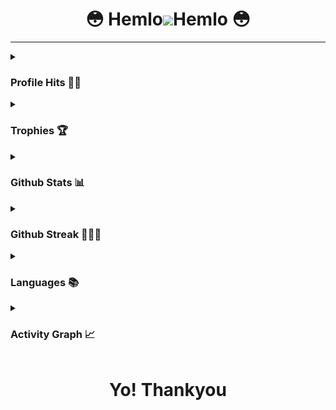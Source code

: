<h1 align="center">😳 Hemlo<img src="https://media.giphy.com/media/LOgudBrZBvt7zym6ag/giphy.gif">Hemlo 😳</h1>

---
<details><summary><h3>Profile Hits 🥷🏻</h3></summary>
  
  [![Hits](https://hits.seeyoufarm.com/api/count/incr/badge.svg?url=https%3A%2F%2Fgithub.com%KartikRajOfficial&count_bg=%2379C83D&title_bg=%230084FF&icon=arduino.svg&icon_color=%2300FF20&title=Stalks&edge_flat=false)](https://t.me/KartikRajofficial)

</details>

<details><summary><h3>Trophies 🏆</h3></summary>
  
  [![Github Trophies](https://github-profile-trophy.vercel.app/?username=KartikRajofficial&theme=transparent&no-bg=true&margin-w=15&margin-h=10&row=1&column=6&count_private=true)](https://kartikrajofficial.com)

</details>

<details><summary><h3>Github Stats 📊</h3></summary>

  [![My github stats](https://github-readme-stats.vercel.app/api?username=KartikRajofficial&count_private=true&show_icons=true&theme=radical&include_all_commits=true&custom_title='s+Github+Stats)](https://t.me/kartikrajofficial)

</details>

<details><summary><h3>Github Streak 👨🏻‍💻</h3></summary>

  [![GitHub Streak](https://streak-stats.demolab.com?user=kartikrajofficial&theme=radical&border_radius=5&date_format=j%20M%5B%20Y%5D&fire=FF8100)](https://kartikrajofficial.com)

</details>

<details><summary><h3>Languages 📚</h3></summary>

  [![Top Langs](https://github-readme-stats.vercel.app/api/top-langs/?username=kartkrajofficial&langs_count=10&layout=compact&theme=transparent)](https://github.com/KartikRajofficial/)

</details>

<details><summary><h3>Activity Graph 📈</h3></summary>

  [![Activity graph](https://github-readme-activity-graph.cyclic.app/graph?username=KartikRajOfficial&theme=react&area=true)](https://kartikrajofficial.com)

</details>

<h1 align="center">Yo! Thankyou  </h1>
